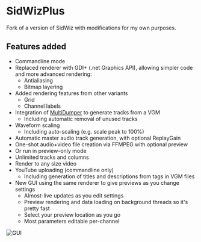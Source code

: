 # SidWizPlus
Fork of a version of SidWiz with modifications for my own purposes.

## Features added

* Commandline mode
* Replaced renderer with GDI+ (.net Graphics API), allowing simpler code and more advanced rendering:
  * Antialiasing
  * Bitmap layering
* Added rendering features from other variants
  * Grid
  * Channel labels
* Integration of [MultiDumper](https://bitbucket.org/losnoco/multidumper) to generate tracks from a VGM
  * Including automatic removal of unused tracks
* Waveform scaling
  * Including auto-scaling (e.g. scale peak to 100%)
* Automatic master audio track generation, with optional ReplayGain
* One-shot audio+video file creation via FFMPEG with optional preview
* Or run in preview-only mode
* Unlimited tracks and columns
* Render to any size video
* YouTube uploading (commandline only)
  * Including generation of titles and descriptions from tags in VGM files
* New GUI using the same renderer to give previews as you change settings
  * Almost-live updates as you edit settings
  * Preview rendering and data loading on background threads so it's pretty fast
  * Select your preview location as you go
  * Most parameters editable per-channel

![GUI](https://i.imgur.com/8qk17Md.png)
